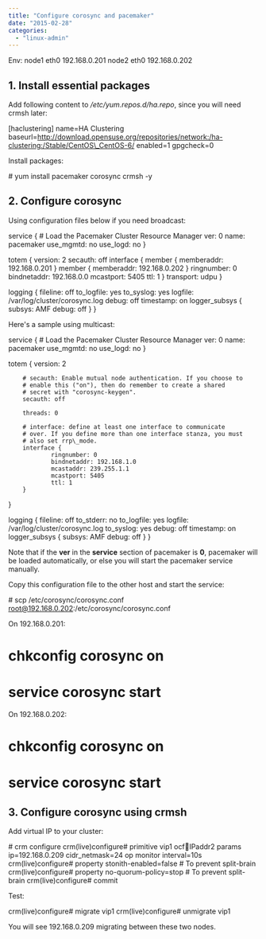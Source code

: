 ```yaml
---
title: "Configure corosync and pacemaker"
date: "2015-02-28"
categories: 
  - "linux-admin"
---
```


Env: node1 eth0 192.168.0.201 node2 eth0 192.168.0.202

## 1\. Install essential packages

Add following content to _/etc/yum.repos.d/ha.repo_, since you will need crmsh later:

\[haclustering\]
name=HA Clustering
baseurl=http://download.opensuse.org/repositories/network:/ha-clustering:/Stable/CentOS\_CentOS-6/
enabled=1
gpgcheck=0

Install packages:

\# yum install pacemaker corosync crmsh -y

## 2\. Configure corosync

Using configuration files below if you need broadcast:

service {
    # Load the Pacemaker Cluster Resource Manager
    ver: 0
    name: pacemaker
    use\_mgmtd: no
    use\_logd: no
    }

totem {
        version: 2
        secauth: off
        interface {
                member {
                        memberaddr: 192.168.0.201
                }
                member {
                        memberaddr: 192.168.0.202
                }
                ringnumber: 0
                bindnetaddr: 192.168.0.0
                mcastport: 5405
                ttl: 1
        }
        transport: udpu
}

logging {
        fileline: off
        to\_logfile: yes
        to\_syslog: yes
        logfile: /var/log/cluster/corosync.log
        debug: off
        timestamp: on
        logger\_subsys {
                subsys: AMF
                debug: off
        }
}

Here's a sample using multicast:

service {
    # Load the Pacemaker Cluster Resource Manager
    ver: 0
    name: pacemaker
    use\_mgmtd: no
    use\_logd: no
    }

totem {
        version: 2

        # secauth: Enable mutual node authentication. If you choose to
        # enable this ("on"), then do remember to create a shared
        # secret with "corosync-keygen".
        secauth: off

        threads: 0

        # interface: define at least one interface to communicate
        # over. If you define more than one interface stanza, you must
        # also set rrp\_mode.
        interface {
                ringnumber: 0
                bindnetaddr: 192.168.1.0
                mcastaddr: 239.255.1.1
                mcastport: 5405
                ttl: 1
        }
}

logging {
        fileline: off
        to\_stderr: no
        to\_logfile: yes
        logfile: /var/log/cluster/corosync.log
        to\_syslog: yes
        debug: off
        timestamp: on
        logger\_subsys {
                subsys: AMF
                debug: off
        }
}

Note that if the **ver** in the **service** section of pacemaker is **0**, pacemaker will be loaded automatically, or else you will start the pacemaker service manually.

Copy this configuration file to the other host and start the service:

\# scp /etc/corosync/corosync.conf root@192.168.0.202:/etc/corosync/corosync.conf

On 192.168.0.201:
# chkconfig corosync on
# service corosync start

On 192.168.0.202:
# chkconfig corosync on
# service corosync start

## 3\. Configure corosync using crmsh

Add virtual IP to your cluster:

\# crm configure
crm(live)configure# primitive vip1 ocf:heartbeat:IPaddr2 params ip=192.168.0.209 cidr\_netmask=24 op monitor interval=10s
crm(live)configure# property stonith-enabled=false # To prevent split-brain
crm(live)configure# property no-quorum-policy=stop # To prevent split-brain
crm(live)configure# commit

Test:

crm(live)configure# migrate vip1
crm(live)configure# unmigrate vip1

You will see 192.168.0.209 migrating between these two nodes.
